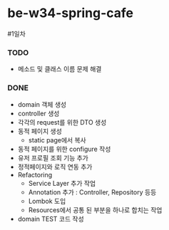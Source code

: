 # be-w34-spring-cafe

#1일차

### TODO
* 메소드 및 클래스 이름 문제 해결
  
### DONE
* domain 객체 생성
* controller 생성
* 각각의 request를 위한 DTO 생성
* 동적 페이지 생성
  * static page에서 복사
* 동적 페이지를 위한 configure 작성
* 유저 프로필 조회 기능 추가
* 정적페이지와 로직 연동 추가
* Refactoring
  * Service Layer 추가 작업
  * Annotation 추가 : Controller, Repository 등등
  * Lombok 도입
  * Resources에서 공통 된 부분을 하나로 합치는 작업
* domain TEST 코드 작성